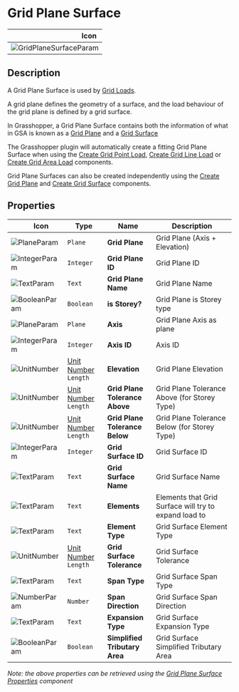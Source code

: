# Grid Plane Surface
<!--- This file has been auto-generated, do not change it manually! Edit the generator here: https://github.com/arup-group/GSA-Grasshopper/tree/main/DocsGeneration --->

|<img width="150"/> Icon |
| ----------- |
|![GridPlaneSurfaceParam](./images/GridPlaneSurfaceParam.png) |

## Description

A Grid Plane Surface is used by [Grid Loads](/references-theory/grid-loads.md).

A grid plane defines the geometry of a surface, and the load behaviour of the grid plane is defined by a grid surface.

In Grasshopper, a Grid Plane Surface contains both the information of what in GSA is known as a [Grid Plane](/references/hidr-data-grid-plane.md) and a [Grid Surface](/references/hidr-data-grid-surface.md)

The Grasshopper plugin will automatically create a fitting Grid Plane Surface when using the [Create Grid Point Load](gsagh-create-grid-point-load-component.md), [Create Grid Line Load](gsagh-create-grid-line-load-component.md) or [Create Grid Area Load](gsagh-create-grid-area-load-component.md) components. 

Grid Plane Surfaces can also be created independently using the [Create Grid Plane](gsagh-create-grid-plane-component.md) and [Create Grid Surface](gsagh-create-grid-surface-component.md) components.

## Properties

|<img width="20"/> Icon |<img width="200"/> Type |<img width="200"/> Name |<img width="1000"/> Description |
| ----------- | ----------- | ----------- | ----------- |
|![PlaneParam](./images/PlaneParam.png) |`Plane` |**Grid Plane** |Grid Plane (Axis + Elevation) |
|![IntegerParam](./images/IntegerParam.png) |`Integer` |**Grid Plane ID** |Grid Plane ID |
|![TextParam](./images/TextParam.png) |`Text` |**Grid Plane Name** |Grid Plane Name |
|![BooleanParam](./images/BooleanParam.png) |`Boolean` |**is Storey?** |Grid Plane is Storey type |
|![PlaneParam](./images/PlaneParam.png) |`Plane` |**Axis** |Grid Plane Axis as plane |
|![IntegerParam](./images/IntegerParam.png) |`Integer` |**Axis ID** |Axis ID |
|![UnitNumber](./images/UnitParam.png) |[Unit Number](gsagh-unitnumber-parameter.md)  ` Length ` |**Elevation** |Grid Plane Elevation |
|![UnitNumber](./images/UnitParam.png) |[Unit Number](gsagh-unitnumber-parameter.md)  ` Length ` |**Grid Plane Tolerance Above** |Grid Plane Tolerance Above (for Storey Type) |
|![UnitNumber](./images/UnitParam.png) |[Unit Number](gsagh-unitnumber-parameter.md)  ` Length ` |**Grid Plane Tolerance Below** |Grid Plane Tolerance Below (for Storey Type) |
|![IntegerParam](./images/IntegerParam.png) |`Integer` |**Grid Surface ID** |Grid Surface ID |
|![TextParam](./images/TextParam.png) |`Text` |**Grid Surface Name** |Grid Surface Name |
|![TextParam](./images/TextParam.png) |`Text` |**Elements** |Elements that Grid Surface will try to expand load to |
|![TextParam](./images/TextParam.png) |`Text` |**Element Type** |Grid Surface Element Type |
|![UnitNumber](./images/UnitParam.png) |[Unit Number](gsagh-unitnumber-parameter.md)  ` Length ` |**Grid Surface Tolerance** |Grid Surface Tolerance |
|![TextParam](./images/TextParam.png) |`Text` |**Span Type** |Grid Surface Span Type |
|![NumberParam](./images/NumberParam.png) |`Number` |**Span Direction** |Grid Surface Span Direction |
|![TextParam](./images/TextParam.png) |`Text` |**Expansion Type** |Grid Surface Expansion Type |
|![BooleanParam](./images/BooleanParam.png) |`Boolean` |**Simplified Tributary Area** |Grid Surface Simplified Tributary Area |

_Note: the above properties can be retrieved using the [Grid Plane Surface Properties](gsagh-grid-plane-surface-properties-component.md) component_
